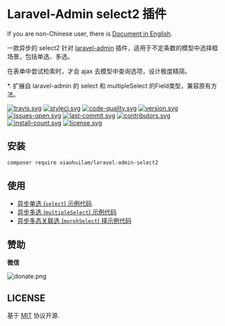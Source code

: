 # Laravel-Admin select2 插件

If you are non-Chinese user, there is [Document in English](README.md).

一款异步的 select2 针对 [laravel-admin](http://github.com/z-song/laravel-admin/) 插件，适用于不定条数的模型中选择框场景，包括单选、多选。

在表单中尝试检索时，才会 ajax 去模型中查询选项，设计极度精简。

*. 扩展自 laravel-admin 的 select 和 multipleSelect 的Field类型，兼容原有方法。

[![travis.svg](https://img.shields.io/travis/xiaohuilam/laravel-admin-select2/master.svg?style=flat-square)](https://travis-ci.org/xiaohuilam/laravel-admin-select2)
[![styleci.svg](https://github.styleci.io/repos/178165826/shield?branch=master)](https://github.styleci.io/repos/178165826)
[![code-quality.svg](https://img.shields.io/scrutinizer/g/xiaohuilam/laravel-admin-select2.svg?style=flat-square)](https://scrutinizer-ci.com/g/xiaohuilam/laravel-admin-select2/)
[![version.svg](https://img.shields.io/packagist/vpre/xiaohuilam/laravel-admin-select2.svg?style=flat-square)](https://packagist.org/packages/xiaohuilam/laravel-admin-select2)
[![issues-open.svg](https://img.shields.io/github/issues/xiaohuilam/laravel-admin-select2.svg?style=flat-square)](https://github.com/xiaohuilam/laravel-admin-select2/issues)
[![last-commit.svg](https://img.shields.io/github/last-commit/xiaohuilam/laravel-admin-select2.svg?style=flat-square)](https://github.com/xiaohuilam/laravel-admin-select2/commits/)
[![contributors.svg](https://img.shields.io/github/contributors/xiaohuilam/laravel-admin-select2.svg?style=flat-square)](https://github.com/xiaohuilam/laravel-admin-select2/graphs/contributors)
[![install-count.svg](https://img.shields.io/packagist/dt/xiaohuilam/laravel-admin-select2.svg?style=flat-square)](https://packagist.org/packages/xiaohuilam/laravel-admin-select2)
[![license.svg](https://img.shields.io/github/license/xiaohuilam/laravel-admin-select2.svg?style=flat-square)](LICENSE)

## 安装
```bash
composer require xiaohuilam/laravel-admin-select2
```

## 使用

- [异步单选 (`select`) 示例代码](tests/Controllers/AnswerController.php#L35-L59)
- [异步多选 (`multipleSelect`) 示例代码](tests/Controllers/QuestionController.php#L35-L59)
- [异步多态关联选 (`morphSelect`) 择示例代码](tests/Controllers/CommentController.php#L34-L51)

## 赞助

**微信**

![donate.png](https://wantu-kw0-asset007-hz.oss-cn-hangzhou.aliyuncs.com/2GDNl84F6HW4PRGslxg.png?x-oss-process=image/resize,l_300)

## LICENSE

基于 [MIT](LICENSE) 协议开源.
